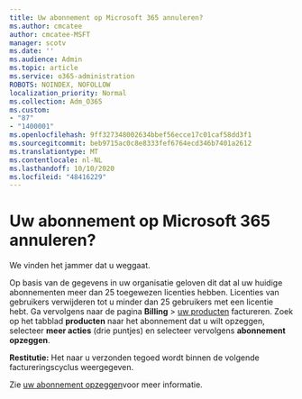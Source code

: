 ```yaml
---
title: Uw abonnement op Microsoft 365 annuleren?
ms.author: cmcatee
author: cmcatee-MSFT
manager: scotv
ms.date: ''
ms.audience: Admin
ms.topic: article
ms.service: o365-administration
ROBOTS: NOINDEX, NOFOLLOW
localization_priority: Normal
ms.collection: Adm_O365
ms.custom:
- "87"
- "1400001"
ms.openlocfilehash: 9ff327348002634bbef56ecce17c01caf58dd3f1
ms.sourcegitcommit: beb9715ac0c8e8333fef6764ecd346b7401a2612
ms.translationtype: MT
ms.contentlocale: nl-NL
ms.lasthandoff: 10/10/2020
ms.locfileid: "48416229"
---
```

# <a name="canceling-your-microsoft-365-subscription"></a>Uw abonnement op Microsoft 365 annuleren?

We vinden het jammer dat u weggaat.
  
Op basis van de gegevens in uw organisatie geloven dit dat al uw huidige abonnementen meer dan 25 toegewezen licenties hebben. Licenties van gebruikers verwijderen tot u minder dan 25 gebruikers met een licentie hebt. Ga vervolgens naar de pagina **Billing** \> [uw producten](https://go.microsoft.com/fwlink/p/?linkid=842054) factureren. Zoek op het tabblad **producten** naar het abonnement dat u wilt opzeggen, selecteer **meer acties** (drie puntjes) en selecteer vervolgens **abonnement opzeggen**.

**Restitutie:** Het naar u verzonden tegoed wordt binnen de volgende factureringscyclus weergegeven.

Zie [uw abonnement opzeggen](https://docs.microsoft.com/microsoft-365/commerce/subscriptions/cancel-your-subscription)voor meer informatie.